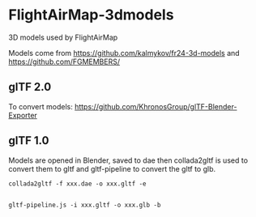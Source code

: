 # FlightAirMap-3dmodels
3D models used by FlightAirMap

Models come from https://github.com/kalmykov/fr24-3d-models and https://github.com/FGMEMBERS/

## glTF 2.0

To convert models: https://github.com/KhronosGroup/glTF-Blender-Exporter

## glTF 1.0

Models are opened in Blender, saved to dae then collada2gltf is used to convert them to gltf and gltf-pipeline to convert the gltf to glb.


    collada2gltf -f xxx.dae -o xxx.gltf -e
    
    
    gltf-pipeline.js -i xxx.gltf -o xxx.glb -b